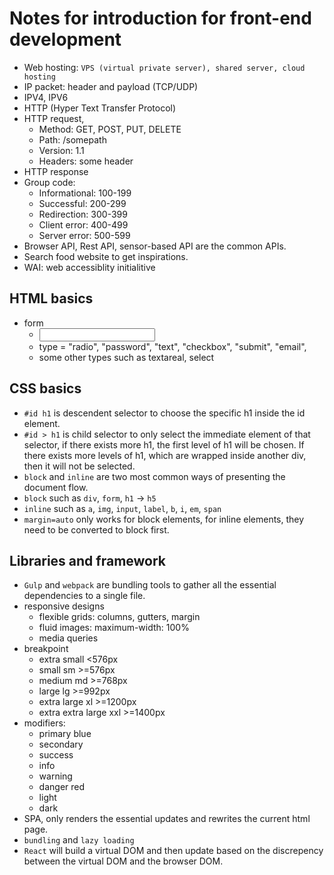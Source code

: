 # Notes for introduction for front-end development

- Web hosting: `VPS (virtual private server), shared server, cloud hosting`
- IP packet: header and payload (TCP/UDP)
- IPV4, IPV6
- HTTP (Hyper Text Transfer Protocol)
- HTTP request,
  - Method: GET, POST, PUT, DELETE
  - Path: /somepath
  - Version: 1.1
  - Headers: some header
- HTTP response
- Group code:
  - Informational: 100-199
  - Successful: 200-299
  - Redirection: 300-399
  - Client error: 400-499
  - Server error: 500-599
- Browser API, Rest API, sensor-based API are the common APIs.
- Search food website to get inspirations.
- WAI: web accessiblity initialitive

## HTML basics
- form
  - <input />
  - type = "radio", "password", "text", "checkbox", "submit", "email",
  - some other types such as textareal, select

## CSS basics
- `#id h1` is descendent selector to choose the specific h1 inside the id element.
- `#id > h1` is child selector to only select the immediate element of that selector, if there exists more h1, the first level of h1 will be chosen. If there exists more levels of h1, which are wrapped inside another div, then it will not be selected.
- `block` and `inline` are two most common ways of presenting the document flow.
- `block` such as `div`, `form`, `h1` -> `h5`
- `inline` such as `a`, `img`, `input`, `label`, `b`, `i`, `em`, `span`
- `margin=auto` only works for block elements, for inline elements, they need to be converted to block first.

## Libraries and framework
- `Gulp` and `webpack` are bundling tools to gather all the essential dependencies to a single file.
- responsive designs
  - flexible grids: columns, gutters, margin
  - fluid images: maximum-width: 100%
  - media queries
- breakpoint
  - extra small               <576px
  - small               sm    >=576px
  - medium              md    >=768px
  - large               lg    >=992px
  - extra large         xl    >=1200px
  - extra extra large   xxl   >=1400px
- modifiers:
  - primary     blue
  - secondary
  - success
  - info
  - warning
  - danger      red
  - light
  - dark
- SPA, only renders the essential updates and rewrites the current html page.
- `bundling` and `lazy loading`
- `React` will build a virtual DOM and then update based on the discrepency between the virtual DOM and the browser DOM.
